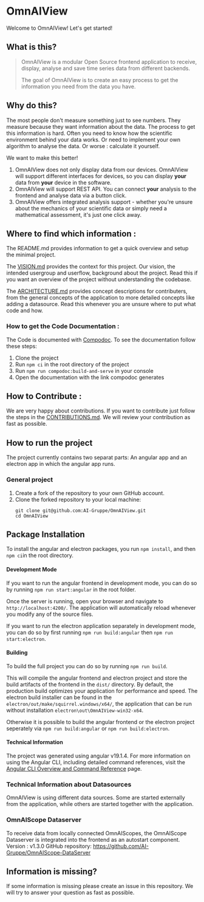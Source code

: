 # OmnAIView

Welcome to OmnAIView! Let's get started!

## What is this?

> OmnAIView is a modular Open Source frontend application to receive, display, analyse and save time series data from different backends.
>
>The goal of OmnAIView is to create an easy process to get the information you need from the data you have.

## Why do this?

The most people don't measure something just to see numbers. They measure because they want information about the data.
The process to get this information is hard. Often you need to know how the scientific environment behind your data works. Or need to implement your own algorithm to analyse the data. Or worse : calculate it yourself.

We want to make this better!

1. OmnAIView does not only display data from our devices. OmnAIView will support different interfaces for devices, so you can display **your** data from **your** device in the software.
2. OmnAIView will support REST API. You can connect **your** analysis to the frontend and analyse data via a button click.
3. OmnAIView offers integrated analysis support - whether you're unsure about the mechanics of your scientific data or simply need a mathematical assessment, it's just one click away.

## Where to find which information : 

The README.md provides information to get a quick overview and setup the minimal project. 

The [VISION.md](VISION.md) provides the context for this project. Our vision, the intended usergroup and userflow, background about the project. Read this if you want an overview of the project without understanding the codebase. 

The [ARCHITECTURE.md](ARCHITECTURE.md) provides concept descriptions for contributers, from the general concepts of the application to more detailed concepts like adding a datasource. Read this whenever you are unsure where to put what code and how. 

### How to get the Code Documentation : 

The Code is documented with [Compodoc](https://compodoc.app/). To see the documentation follow these steps: 

1. Clone the project 
2. Run ``` npm ci ``` in the root directory of the project 
3. Run 
``` npm run compodoc:build-and-serve ``` 
in your console 
4. Open the documentation with the link compodoc generates 

## How to Contribute :

We are very happy about contributions. If you want to contribute just follow the steps in the [CONTRIBUTIONS.md](CONTRIBUTION.md). We will review your contribution as fast as possible.

## How to run the project

The project currently contains two separat parts: An angular app and an electron app in which the angular app runs.

### General project

1. Create a fork of the repository to your own GitHub account.
2. Clone the forked repository to your local machine:
   ```
   git clone git@github.com:AI-Gruppe/OmnAIView.git
   cd OmnAIView
   ```

## Package Installation

To install the angular and electron packages, you run ```npm install```, and then ```npm ci```in the root directory.

#### Development Mode

If you want to run the angular frontend in development mode, you can do so by running ```npm run start:angular``` in the root folder. 

Once the server is running, open your browser and navigate to `http://localhost:4200/`. The application will automatically reload whenever you modify any of the source files.

If you want to run the electron application separately in development mode, you can do so by first running ```npm run build:angular``` then ```npm run start:electron```.

#### Building

To build the full project you can do so by running ```npm run build```. 

This will compile the angular frontend and electron project and store the build artifacts of the frontend in the `dist/` directory. By default, the production build optimizes your application for performance and speed. The electron build installer can be found in the `electron/out/make/squirrel.windows/x64/`, the application that can be run without installation `electron\out\OmnAIView-win32-x64`.

Otherwise it is possible to build the angular frontend or the electron project seperately via ```npm run build:angular``` or ```npm run build:electron```.

#### Technical Information
  
The project was generated using angular v19.1.4.
For more information on using the Angular CLI, including detailed command references, visit the [Angular CLI Overview and Command Reference](https://angular.dev/tools/cli) page.

### Technical Information about Datasources

OmnAIView is using different data sources. Some are started externally from the application, while others are started together with the application.

### OmnAIScope Dataserver

To receive data from locally connected OmnAIScopes, the OmnAIScope Dataserver is integrated into the frontend as an autostart component.
Version : v1.3.0
GitHub repository: https://github.com/AI-Gruppe/OmnAIScope-DataServer

## Information is missing?

If some information is missing please create an issue in this repository. We will try to answer your question as fast as possible.